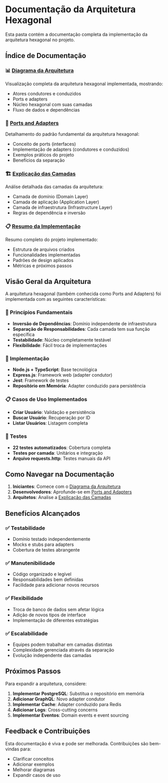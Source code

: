 # Documentação da Arquitetura Hexagonal

Esta pasta contém a documentação completa da implementação da arquitetura hexagonal no projeto.

## Índice de Documentação

### 📊 [Diagrama da Arquitetura](./architecture-diagram.md)
Visualização completa da arquitetura hexagonal implementada, mostrando:
- Atores condutores e conduzidos
- Ports e adapters
- Núcleo hexagonal com suas camadas
- Fluxo de dados e dependências

### 🔌 [Ports and Adapters](./ports-and-adapters.md)
Detalhamento do padrão fundamental da arquitetura hexagonal:
- Conceito de ports (interfaces)
- Implementação de adapters (condutores e conduzidos)
- Exemplos práticos do projeto
- Benefícios da separação

### 🏗️ [Explicação das Camadas](./layers-explanation.md)
Análise detalhada das camadas da arquitetura:
- Camada de domínio (Domain Layer)
- Camada de aplicação (Application Layer)
- Camada de infraestrutura (Infrastructure Layer)
- Regras de dependência e inversão

### 📋 [Resumo da Implementação](./implementation-summary.md)
Resumo completo do projeto implementado:
- Estrutura de arquivos criados
- Funcionalidades implementadas
- Padrões de design aplicados
- Métricas e próximos passos

## Visão Geral da Arquitetura

A arquitetura hexagonal (também conhecida como Ports and Adapters) foi implementada com as seguintes características:

### 🎯 Princípios Fundamentais
- **Inversão de Dependências**: Domínio independente de infraestrutura
- **Separação de Responsabilidades**: Cada camada tem sua função específica
- **Testabilidade**: Núcleo completamente testável
- **Flexibilidade**: Fácil troca de implementações

### 🔧 Implementação
- **Node.js + TypeScript**: Base tecnológica
- **Express.js**: Framework web (adapter condutor)
- **Jest**: Framework de testes
- **Repositório em Memória**: Adapter conduzido para persistência

### 📋 Casos de Uso Implementados
- **Criar Usuário**: Validação e persistência
- **Buscar Usuário**: Recuperação por ID
- **Listar Usuários**: Listagem completa

### 🧪 Testes
- **22 testes automatizados**: Cobertura completa
- **Testes por camada**: Unitários e integração
- **Arquivo requests.http**: Testes manuais da API

## Como Navegar na Documentação

1. **Iniciantes**: Comece com o [Diagrama da Arquitetura](./architecture-diagram.md)
2. **Desenvolvedores**: Aprofunde-se em [Ports and Adapters](./ports-and-adapters.md)
3. **Arquitetos**: Analise a [Explicação das Camadas](./layers-explanation.md)

## Benefícios Alcançados

### ✅ Testabilidade
- Domínio testado independentemente
- Mocks e stubs para adapters
- Cobertura de testes abrangente

### ✅ Manutenibilidade
- Código organizado e legível
- Responsabilidades bem definidas
- Facilidade para adicionar novos recursos

### ✅ Flexibilidade
- Troca de banco de dados sem afetar lógica
- Adição de novos tipos de interface
- Implementação de diferentes estratégias

### ✅ Escalabilidade
- Equipes podem trabalhar em camadas distintas
- Complexidade gerenciada através da separação
- Evolução independente das camadas

## Próximos Passos

Para expandir a arquitetura, considere:

1. **Implementar PostgreSQL**: Substitua o repositório em memória
2. **Adicionar GraphQL**: Novo adapter condutor
3. **Implementar Cache**: Adapter conduzido para Redis
4. **Adicionar Logs**: Cross-cutting concerns
5. **Implementar Eventos**: Domain events e event sourcing

## Feedback e Contribuições

Esta documentação é viva e pode ser melhorada. Contribuições são bem-vindas para:
- Clarificar conceitos
- Adicionar exemplos
- Melhorar diagramas
- Expandir casos de uso 